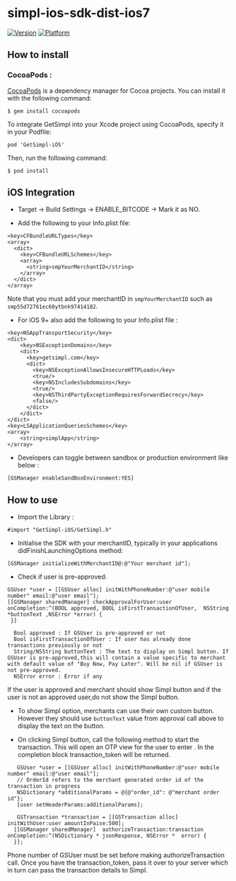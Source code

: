 # simpl-ios-sdk-dist-ios7

[![Version](https://img.shields.io/cocoapods/v/GetSimpl-iOS.svg)](http://cocoapods.org/pods/GetSimpl-iOS)
[![Platform](https://img.shields.io/badge/platform-iOS-lightgrey.svg)]()

## How to install

### CocoaPods :
[CocoaPods](https://cocoapods.org/) is a dependency manager for Cocoa projects. You can install it with the following command:
````
$ gem install cocoapods
````
To integrate GetSimpl into your Xcode project using CocoaPods, specify it in your Podfile:

````
pod 'GetSimpl-iOS'
````

Then, run the following command:
````
$ pod install
````

## iOS Integration

* Target -> Build Settings -> ENABLE_BITCODE -> Mark it as NO.

* Add the following to your Info.plist file:

````
<key>CFBundleURLTypes</key>
<array>
  <dict>
    <key>CFBundleURLSchemes</key>
    <array>
      <string>smpYourMerchantID</string>
    </array>
  </dict>
</array>
````

Note that you must add your merchantID in `smpYourMerchantID` such as `smp55d72761ec60ytbnk97414182`.

* For iOS 9+ also add the following to your Info.plist file :

````
<key>NSAppTransportSecurity</key>
<dict>
    <key>NSExceptionDomains</key>
    <dict>
      <key>getsimpl.com</key>
      <dict>
        <key>NSExceptionAllowsInsecureHTTPLoads</key>
        <true/>
        <key>NSIncludesSubdomains</key>
        <true/>
        <key>NSThirdPartyExceptionRequiresForwardSecrecy</key>
        <false/>
      </dict>
    </dict>  
</dict>
<key>LSApplicationQueriesSchemes</key>
<array>
    <string>simplApp</string>
</array>
````

* Developers can toggle between sandbox or production environment like below :
````
[GSManager enableSandBoxEnvironment:YES]
````

## How to use

* Import the Library :
````
#import "GetSimpl-iOS/GetSimpl.h" 
````
* Initialise the SDK with your merchantID, typically in your applications didFinishLaunchingOptions method:
````
[GSManager initializeWithMerchantID@:@"Your merchant id"];
````
* Check if user is pre-approved:
````
GSUser *user = [[GSUser alloc] initWithPhoneNumber:@"user mobile number" email:@"user email"];
[[GSManager sharedManager] checkApprovalForUser:user onCompletion:^(BOOL approved, BOOL isFirstTransactionOfUser,  NSString *buttonText ,NSError *error) {
 }]
````
      Bool approved : If GSUser is pre-approved or not
      Bool isFirstTransactionOfUser : If user has already done transactions previously or not
      String/NSString buttonText : The text to display on Simpl button. If GSUser is pre-approved,this will contain a value specific to merchant with default value of "Buy Now, Pay Later". Will be nil if GSUser is not pre-approved.
      NSError error : Error if any
 
If the user is approved and merchant should show Simpl button and if the user is not an approved user,do not show the   Simpl button.

* To show Simpl option, merchants can use their own custom button. However they should use ```` buttonText ```` value from approval call above to display the text on the button.

* On clicking Simpl button, call the following method to start the transaction. This will open an OTP view for the user to enter . In the completion block transaction_token will be returned.
````
   GSUser *user = [[GSUser alloc] initWithPhoneNumber:@"user mobile number" email:@"user email"];
   // OrderId refers to the merchant generated order id of the transaction in progress
   NSDictionary *additionalParams = @{@"order_id": @"merchant order id"};
   [user setHeaderParams:additionalParams];
   
   GSTransaction *transaction = [[GSTransaction alloc] initWithUser:user amountInPaise:500];   
  [[GSManager sharedManager]  authorizeTransaction:transaction onCompletion:^(NSDictionary * jsonResponse, NSError *  error) {
  }];
````
Phone number of GSUser must be set before making authorizeTransaction call.
Once you have the transaction_token, pass it over to your server which in turn can pass the transaction details to Simpl.
